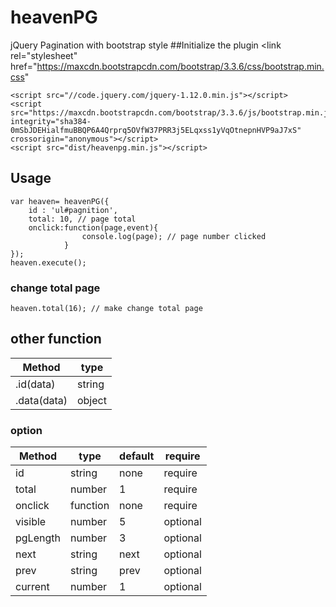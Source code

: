# heavenPG
jQuery Pagination with bootstrap style
##Initialize the plugin
    <link rel="stylesheet" href="https://maxcdn.bootstrapcdn.com/bootstrap/3.3.6/css/bootstrap.min.css" 

    <script src="//code.jquery.com/jquery-1.12.0.min.js"></script>
    <script src="https://maxcdn.bootstrapcdn.com/bootstrap/3.3.6/js/bootstrap.min.js" integrity="sha384-0mSbJDEHialfmuBBQP6A4Qrprq5OVfW37PRR3j5ELqxss1yVqOtnepnHVP9aJ7xS" crossorigin="anonymous"></script>
    <script src="dist/heavenpg.min.js"></script>
        
## Usage
    var heaven= heavenPG({
        id : 'ul#pagnition',
        total: 10, // page total
        onclick:function(page,event){
                    console.log(page); // page number clicked
                }
    });
    heaven.execute();
    
### change total page
    heaven.total(16); // make change total page
    
## other function
|Method|type| 
|---|---|
|.id(data)|string|
|.data(data)|object|
    
### option
|Method|type| default | require |
|---|---|---|---|
|id|string|none|require|
|total|number|1|require|
|onclick|function|none|require|
|visible|number|5|optional|
|pgLength|number|3|optional|
|next|string|next|optional|
|prev|string|prev|optional|
|current|number|1|optional|
